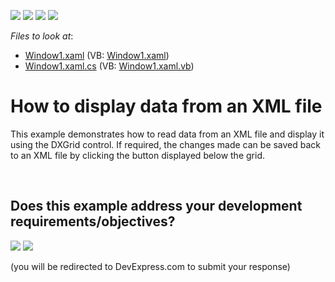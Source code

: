 <!-- default badges list -->
![](https://img.shields.io/endpoint?url=https://codecentral.devexpress.com/api/v1/VersionRange/128649989/11.1.4%2B)
[![](https://img.shields.io/badge/Open_in_DevExpress_Support_Center-FF7200?style=flat-square&logo=DevExpress&logoColor=white)](https://supportcenter.devexpress.com/ticket/details/E1506)
[![](https://img.shields.io/badge/📖_How_to_use_DevExpress_Examples-e9f6fc?style=flat-square)](https://docs.devexpress.com/GeneralInformation/403183)
[![](https://img.shields.io/badge/💬_Leave_Feedback-feecdd?style=flat-square)](#does-this-example-address-your-development-requirementsobjectives)
<!-- default badges end -->
<!-- default file list -->
*Files to look at*:

* [Window1.xaml](./CS/DXGrid_BindingToXML/Window1.xaml) (VB: [Window1.xaml](./VB/DXGrid_BindingToXML/Window1.xaml))
* [Window1.xaml.cs](./CS/DXGrid_BindingToXML/Window1.xaml.cs) (VB: [Window1.xaml.vb](./VB/DXGrid_BindingToXML/Window1.xaml.vb))
<!-- default file list end -->
# How to display data from an XML file


<p>This example demonstrates how to read data from an XML file and display it using the DXGrid control. If required, the changes made can be saved back to an XML file by clicking the button displayed below the grid.</p>

<br/>


<!-- feedback -->
## Does this example address your development requirements/objectives?

[<img src="https://www.devexpress.com/support/examples/i/yes-button.svg"/>](https://www.devexpress.com/support/examples/survey.xml?utm_source=github&utm_campaign=wpf-data-grid-display-data-from-xml-file&~~~was_helpful=yes) [<img src="https://www.devexpress.com/support/examples/i/no-button.svg"/>](https://www.devexpress.com/support/examples/survey.xml?utm_source=github&utm_campaign=wpf-data-grid-display-data-from-xml-file&~~~was_helpful=no)

(you will be redirected to DevExpress.com to submit your response)
<!-- feedback end -->
